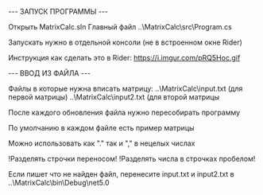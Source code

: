 --- ЗАПУСК ПРОГРАММЫ ---

Открыть MatrixCalc.sln
Главный файл
..\MatrixCalc\src\Program.cs

Запускать нужно в отдельной консоли (не в встроенном окне Rider)

Инструкция как сделать это в Rider: https://i.imgur.com/pRQ5Hoc.gif


--- ВВОД ИЗ ФАЙЛА ---

Файлы в которые нужна вписать матрицу:
..\MatrixCalc\input.txt		(для первой матрицы)
..\MatrixCalc\input2.txt  	(для второй матрицы

После каждого обновления файла нужно пересобирать программу

По умолчанию в каждом файле есть пример матрицы

Можно использовать как "." так и "," в нецелых числах

!Разделять строчки переносом!
!Разделять числа в строчках пробелом!

Если пишет что не найден файл, перенесите input.txt и input2.txt в 
..\MatrixCalc\bin\Debug\net5.0

